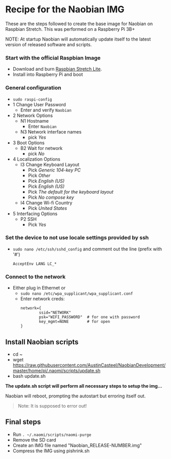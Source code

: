 # Recipe for the Naobian IMG

These are the steps followed to create the base image for Naobian on Raspbian Stretch.  This was performed on a Raspberry Pi 3B+

NOTE: At startup Naobian will automatically update itself to the latest version of released software and scripts.


### Start with the official Raspbian Image
* Download and burn [Raspbian Stretch Lite](https://downloads.raspberrypi.org/raspbian_lite_latest).
* Install into Raspberry Pi and boot

### General configuration
  - ```sudo raspi-config```
  - 1 Change User Password
      - Enter and verify ```Naobian```
  - 2 Network Options
      - N1 Hostname
        - Enter ```Naobian```
      - N3 Network interface names
        - pick *Yes*
  - 3 Boot Options
      - B2 Wait for network
        - pick *No*
  - 4 Localization Options
      - I3 Change Keyboard Layout
          - Pick *Generic 104-key PC*
          - Pick *Other*
          - Pick *English (US)*
          - Pick *English (US)*
          - Pick *The default for the keyboard layout*
          - Pick *No compose key*
      - I4 Change Wi-fi Country
          - Pick *United States*
  - 5 Interfacing Options
      - P2 SSH
          - Pick *Yes*

### Set the device to not use locale settings provided by ssh
* ```sudo nano /etc/ssh/sshd_config``` and comment out the line (prefix with '#')
  ```
  AcceptEnv LANG LC_*
  ```

### Connect to the network
* Either plug in Ethernet or
  * ```sudo nano /etc/wpa_supplicant/wpa_supplicant.conf```
  * Enter network creds:
    ```
    network={
            ssid="NETWORK"
            psk="WIFI_PASSWORD"  # for one with password
            key_mgmt=NONE        # for open
    }
    ```

## Install Naobian scripts
* cd ~
* wget https://raw.githubusercontent.com/AustinCasteel/NaobianDevelopment/master/home/pi/.naomi/scripts/update.sh
* bash update.sh

**The update.sh script will perform all necessary steps to setup the img...**

Naobian will reboot, prompting the autostart but erroring itself out.
>Note: It is supposed to error out!

## Final steps
* Run ```. ~/.naomi/scripts/naomi-purge```
* Remove the SD card
* Create an IMG file named "Naobian_RELEASE-NUMBER.img"
* Compress the IMG using pishrink.sh

